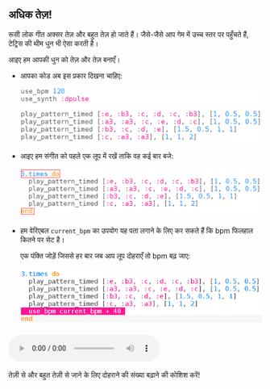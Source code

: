 ## अधिक तेज़!

रूसी लोक गीत अक्सर तेज़ और बहुत तेज़ हो जाते हैं। जैसे-जैसे आप गेम में उच्च स्तर पर पहुँचते हैं, टेट्रिस की थीम धुन भी ऐसा करती है।

आइए हम आपकी धुन को तेज़ और तेज़ बनाएँ।

+ आपका कोड अब इस प्रकार दिखना चाहिए:
    
    ![स्क्रीनशॉट](images/tetris-part1.png)

+ आइए हम संगीत को पहले एक लूप में रखें ताकि वह कई बार बजे:
    
    ![स्क्रीनशॉट](images/tetris-times.png)

+ हम वेरिएबल `current_bpm` का उपयोग यह पता लगाने के लिए कर सकते हैं कि bpm फिलहाल कितने पर सेट है।
    
    एक पंक्ति जोड़ें जिससे हर बार जब आप लूप दोहराएँ तो bpm बढ़ जाए:
    
    ![स्क्रीनशॉट](images/tetris-bpm.png)
    
<div id="audio-preview" class="pdf-hidden">
<audio controls preload> 
  <source src="resources/tetris-2.mp3" type="audio/mpeg"> 
आपका ब्राउज़र <code>audio</code> तत्व का समर्थन नहीं करता है।>
</audio>
</div>

तेज़ी से और बहुत तेज़ी से जाने के लिए दोहराने की संख्या बढ़ाने की कोशिश करें!
